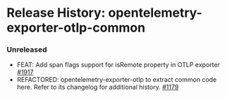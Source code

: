# Release History: opentelemetry-exporter-otlp-common

### Unreleased

* FEAT: Add span flags support for isRemote property in OTLP exporter [#1917](https://github.com/open-telemetry/opentelemetry-ruby/pull/1917)
* REFACTORED: opentelemetry-exporter-otlp to extract common code here. Refer to its changelog for additional history. [#1179](https://github.com/open-telemetry/opentelemetry-ruby/pull/1179)
